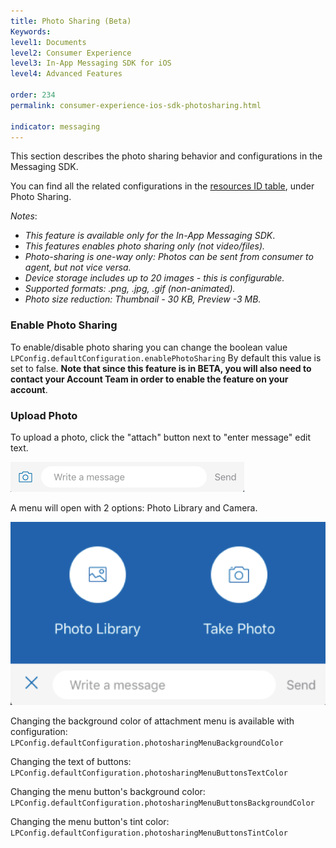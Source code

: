 ```yaml
---
title: Photo Sharing (Beta)
Keywords:
level1: Documents
level2: Consumer Experience
level3: In-App Messaging SDK for iOS
level4: Advanced Features

order: 234
permalink: consumer-experience-ios-sdk-photosharing.html

indicator: messaging
---
```


This section describes the photo sharing behavior and configurations in the Messaging SDK.

You can find all the related configurations in the [resources ID table](consumer-experience-ios-sdk-attributes.html), under Photo Sharing.

*Notes*:

- *This feature is available only for the In-App Messaging SDK*.
- *This features enables photo sharing only (not video/files).*
- *Photo-sharing is one-way only: Photos can be sent from consumer to agent, but not vice versa.*
- *Device storage includes up to 20 images - this is configurable.*
- *Supported formats: .png, .jpg, .gif (non-animated).*
- *Photo size reduction: Thumbnail - 30 KB, Preview -3 MB.*

### Enable Photo Sharing

To enable/disable photo sharing you can change the boolean value `LPConfig.defaultConfiguration.enablePhotoSharing` By default this value is set to false. **Note that since this feature is in BETA, you will also need to contact your Account Team in order to enable the feature on your account**.

### Upload Photo

To upload a photo, click the "attach" button next to "enter message" edit text.

![uploadphoto1](img/uploadphoto1.png)

A menu will open with 2 options: Photo Library and Camera.

![uploadphoto2](img/uploadphoto2.png)

Changing the background color of attachment menu is available with configuration:
`LPConfig.defaultConfiguration.photosharingMenuBackgroundColor`

Changing the text of buttons:
`LPConfig.defaultConfiguration.photosharingMenuButtonsTextColor`

Changing the menu button's background color:
`LPConfig.defaultConfiguration.photosharingMenuButtonsBackgroundColor`

Changing the menu button's tint color:
`LPConfig.defaultConfiguration.photosharingMenuButtonsTintColor`
